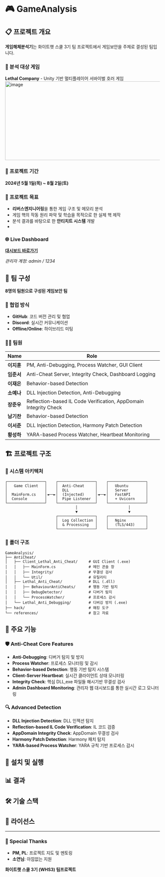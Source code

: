 # 🎮 GameAnalysis

## 📋 프로젝트 개요

**게임해체분석기**는 화이트햇 스쿨 3기 팀 프로젝트에서 게임보안을 주제로 결성된 팀입니다.


### 🎯 분석 대상 게임
**Lethal Company** - Unity 기반 멀티플레이어 서바이벌 호러 게임
<img width="600" height="256" alt="image" src="https://github.com/user-attachments/assets/4d488c9a-0f81-4b98-b459-3b90ca921a10" />


### 📅 프로젝트 기간
**2024년 5월 1일(목) ~ 8월 2일(토)**


### 🎯 프로젝트 목표
- **리버스엔지니어링**을 통한 게임 구조 및 메모리 분석
- 게임 핵의 작동 원리 파악 및 학습을 목적으로 한 실제 핵 제작
- 분석 결과를 바탕으로 한 **안티치트 시스템** 개발
- 

### 🌐 Live Dashboard
**[대시보드 바로가기](https://ghb.r-e.kr)**


*관리자 계정: admin / 1234*


## 👥 팀 구성

**8명의 팀원으로 구성된 게임보안 팀**


### 🤝 협업 방식
- **GitHub**: 코드 버전 관리 및 협업
- **Discord**: 실시간 커뮤니케이션
- **Offline/Online**: 하이브리드 미팅


### 👨‍💻 팀원
| Name | Role |
|------|------|
| **이지훈** | PM, Anti-Debugging, Process Watcher, GUI Client |
| **임준서** | Anti-Cheat Server, Integrity Check, Dashboard Logging |
| **이재은** | Behavior-based Detection |
| **소예나** | DLL Injection Detection, Anti-Debugging |
| **장준우** | Reflection-based IL Code Verification, AppDomain Integrity Check |
| **남기찬** | Behavior-based Detection |
| **이서준** | DLL Injection Detection, Harmony Patch Detection |
| **황성하** | YARA-based Process Watcher, Heartbeat Monitoring |





## 🏗️ 프로젝트 구조

### 🔄 시스템 아키텍처

```
┌─────────────────┐    ┌─────────────────┐    ┌─────────────────┐
│   Game Client   │    │  Anti-Cheat     │    │   Ubuntu        │
│                 │    │  DLL            │    │   Server        │
│  MainForm.cs    │◄──►│  (Injected)     │◄──►│   FastAPI       │
│  Console        │    │  Pipe Listener  │    │   + Uvicorn     │
└─────────────────┘    └─────────────────┘    └─────────────────┘
                                │                       │
                                ▼                       ▼
                       ┌─────────────────┐    ┌─────────────────┐
                       │  Log Collection │    │   Nginx         │
                       │  & Processing   │    │   (TLS/443)     │
                       └─────────────────┘    └─────────────────┘
```

### 📁 폴더 구조
```
GameAnalysis/
├── AntiCheat/
│   ├── Client_Lethal_Anti_Cheat/     # GUI Client (.exe)
│   │   ├── MainForm.cs               # 메인 콘솔 창
│   │   ├── Integrity/                # 무결성 검사
│   │   └── Util/                     # 유틸리티
│   ├── Lethal_Anti_Cheat/            # DLL (.dll)
│   │   ├── BehaviourAntiCheats/      # 행동 기반 탐지
│   │   ├── DebugDetector/            # 디버거 탐지
│   │   └── ProcessWatcher/           # 프로세스 감시
│   └── Lethal_Anti_Debugging/        # 디버깅 방지 (.exe)
├── hack/                             # 해킹 도구
└── references/                       # 참고 자료
```

## 🔧 주요 기능

### 🛡️ Anti-Cheat Core Features
- **Anti-Debugging**: 디버거 탐지 및 방지
- **Process Watcher**: 프로세스 모니터링 및 감시
- **Behavior-based Detection**: 행동 기반 탐지 시스템
- **Client-Server Heartbeat**: 실시간 클라이언트 상태 모니터링
- **Integrity Check**: 핵심 DLL,exe 파일들 해시기반 무결성 검사
- **Admin Dashboard Monitoring**: 관리자 웹 대시보드를 통한 실시간 로그 모니터링

### 🔍 Advanced Detection
- **DLL Injection Detection**: DLL 인젝션 탐지
- **Reflection-based IL Code Verification**: IL 코드 검증
- **AppDomain Integrity Check**: AppDomain 무결성 검사
- **Harmony Patch Detection**: Harmony 패치 탐지
- **YARA-based Process Watcher**: YARA 규칙 기반 프로세스 감시

## 🚀 설치 및 실행

## 📊 결과

## 🛠️ 기술 스택

## 📄 라이선스

---

### 🙏 Special Thanks
- **PM, PL**: 프로젝트 지도 및 멘토링
- **소연님**: 아낌없는 지원

**화이트햇 스쿨 3기 (WHS3) 팀프로젝트**

